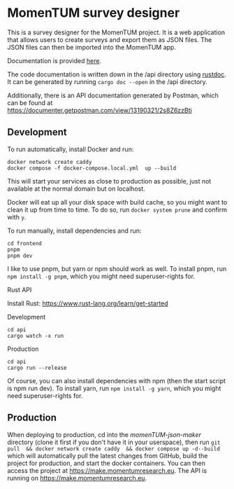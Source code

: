 # MomenTUM survey designer

This is a survey designer for the MomenTUM project. It is a web application that allows users to create surveys and export them as JSON files. The JSON files can then be imported into the MomenTUM app.

Documentation is provided [here](https://localhost/api/docs/designer/index.html).

The code documentation is written down in the /api directory using [rustdoc](https://doc.rust-lang.org/rustdoc/what-is-rustdoc.html). It can be generated by running `cargo doc --open` in the /api directory.

Additionally, there is an API documentation generated by Postman, which can be found at https://documenter.getpostman.com/view/13190321/2s8Z6zzBti

## Development

To run automatically, install Docker and run:

```
docker network create caddy
docker compose -f docker-compose.local.yml  up --build

```

This will start your services as close to production as possible, just not available at the normal domain but on localhost.

Docker will eat up all your disk space with build cache, so you might want to clean it up from time to time. To do so, run `docker system prune` and confirm with `y`.

To run manually, install dependencies and run:

```
cd frontend
pnpm
pnpm dev
```

I like to use pnpm, but yarn or npm should work as well. To install pnpm, run `npm install -g pnpm`, which you might need superuser-rights for.

Rust API

Install Rust: https://www.rust-lang.org/learn/get-started

Development

```
cd api
cargo watch -x run
```

Production

```
cd api
cargo run --release
```

Of course, you can also install dependencies with npm (then the start script is npm run dev). To install yarn, run `npm install -g yarn`, which you might need superuser-rights for.

## Production

When deploying to production, cd into the _momenTUM-json-maker_ directory (clone it first if you don't have it in your userspace), then run `git pull  && docker network create caddy  && docker compose up -d--build` which will automatically pull the latest changes from GitHub, build the project for production, and start the docker containers. You can then access the project at https://make.momentumresearch.eu. The API is running on https://make.momentumresearch.eu.
